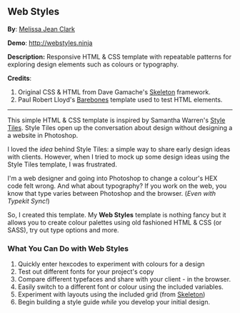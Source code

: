 ## Web Styles
**By**: [Melissa Jean Clark](http://melissajclark.ca)

**Demo**: http://webstyles.ninja

**Description:** Responsive HTML & CSS template with repeatable patterns for exploring design elements such as colours or typography. 

**Credits**:

1. Original CSS & HTML from Dave Gamache's [Skeleton](http://www.getskeleton.com/) framework.
2. Paul Robert Lloyd's [Barebones](http://barebones.paulrobertlloyd.com/) template used to test HTML elements.

*****

This simple HTML & CSS template is inspired by Samantha Warren's [Style Tiles](http://styletil.es/). Style Tiles open up the conversation about design without designing a a website in Photoshop. 

I loved the *idea* behind Style Tiles: a simple way to share early design ideas with clients. However, when I tried to mock up some design ideas using the Style Tiles template, I was frustrated. 

I'm a web designer and going into Photoshop to change a colour's HEX code felt wrong. And what about typography? If you work on the web, you know that type varies between Photoshop and the browser. (*Even with Typekit Sync!*)

So, I created this template. My **Web Styles** template is nothing fancy but it allows you to create colour palettes using old fashioned HTML & CSS (or SASS), try out type options and more. 

### What You Can Do with Web Styles 

1. Quickly enter hexcodes to experiment with colours for a design
2. Test out different fonts for your project's copy
3. Compare different typefaces and share with your client - in the browser.
4. Easily switch to a different font or colour using the included variables. 
5. Experiment with layouts using the included grid (from [Skeleton](http://www.getskeleton.com/))
6. Begin building a style guide *while* you develop your initial design.



